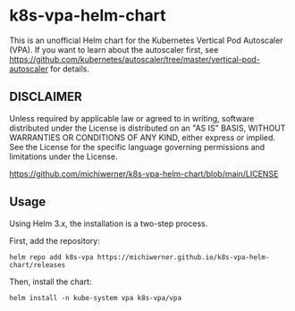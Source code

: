 # k8s-vpa-helm-chart

This is an unofficial Helm chart for the Kubernetes Vertical Pod Autoscaler (VPA). If you want to learn about the autoscaler first, see https://github.com/kubernetes/autoscaler/tree/master/vertical-pod-autoscaler for details.


## DISCLAIMER

Unless required by applicable law or agreed to in writing, software
distributed under the License is distributed on an "AS IS" BASIS,
WITHOUT WARRANTIES OR CONDITIONS OF ANY KIND, either express or implied.
See the License for the specific language governing permissions and
limitations under the License.

https://github.com/michiwerner/k8s-vpa-helm-chart/blob/main/LICENSE


## Usage

Using Helm 3.x, the installation is a two-step process.

First, add the repository:

<pre><code>helm repo add k8s-vpa https://michiwerner.github.io/k8s-vpa-helm-chart/releases</code></pre>

Then, install the chart:

<pre><code>helm install -n kube-system vpa k8s-vpa/vpa</code></pre>
